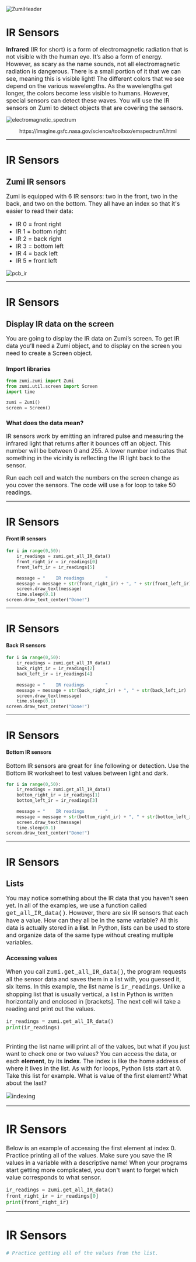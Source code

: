 ![ZumiHeader](ZumiHeader.png)

# IR Sensors

<font size =3> **Infrared** (IR for short) is a form of electromagnetic radiation that is not visible with the human eye. It’s also a form of energy. However, as scary as the name sounds, not all electromagnetic radiation is dangerous. There is a small portion of it that we can see, meaning this is visible light! The different colors that we see depend on the various wavelengths. As the wavelengths get longer, the colors become less visible to humans. However, special sensors can detect these waves. You will use the IR sensors on Zumi to detect objects that are covering the sensors. </font>

![electromagnetic_spectrum](electromagnetic_spectrum.jpg)


<center> https://imagine.gsfc.nasa.gov/science/toolbox/emspectrum1.html </center>

***
# IR Sensors

## Zumi IR sensors

<font size =3> Zumi is equipped with 6 IR sensors: two in the front, two in the back, and two on the bottom. They all have an index so that it's easier to read their data:
   * IR 0 = front right
   * IR 1 = bottom right
   * IR 2 = back right
   * IR 3 = bottom left
   * IR 4 = back left
   * IR 5 = front left

</font>

![pcb_ir](pcb_ir.jpg)

***
# IR Sensors

## Display IR data on the screen
<font size =3>You are going to display the IR data on Zumi’s screen. To get IR data you’ll need a Zumi object, and to display on the screen you need to create a Screen object. </font>

### Import libraries


```python 
from zumi.zumi import Zumi
from zumi.util.screen import Screen
import time

zumi = Zumi()
screen = Screen()
````

### What does the data mean?

<font size =3> IR sensors work by emitting an infrared pulse and measuring the infrared light that returns after it bounces off an object. This number will be between 0 and 255.
A lower number indicates that something in the vicinity is reflecting the IR light back to the sensor. 

Run each cell and watch the numbers on the screen change as you cover the sensors. The code will use a for loop to take 50 readings. </font>

***
# IR Sensors

#### Front IR sensors

```python 
for i in range(0,50):
    ir_readings = zumi.get_all_IR_data()
    front_right_ir = ir_readings[0]
    front_left_ir = ir_readings[5]
    
    message = "    IR readings        "
    message = message + str(front_right_ir) + ", " + str(front_left_ir)
    screen.draw_text(message)
    time.sleep(0.1)
screen.draw_text_center("Done!")
````

***
# IR Sensors

#### Back IR sensors

```python 
for i in range(0,50):
    ir_readings = zumi.get_all_IR_data()
    back_right_ir = ir_readings[2]
    back_left_ir = ir_readings[4]
    
    message = "    IR readings        "
    message = message + str(back_right_ir) + ", " + str(back_left_ir)
    screen.draw_text(message)
    time.sleep(0.1)
screen.draw_text_center("Done!")
````

***
# IR Sensors

#### Bottom IR sensors

<font size =3> Bottom IR sensors are great for line following or detection. Use the Bottom IR worksheet to test values between light and dark.</font>

```python 
for i in range(0,50):
    ir_readings = zumi.get_all_IR_data()
    bottom_right_ir = ir_readings[1]
    bottom_left_ir = ir_readings[3]
    
    message = "    IR readings        "
    message = message + str(bottom_right_ir) + ", " + str(bottom_left_ir)
    screen.draw_text(message)
    time.sleep(0.1)
screen.draw_text_center("Done!")
````

***
# IR Sensors

## Lists

<font size=3> You may notice something about the IR data that you haven't seen yet. In all of the examples, we use a function called <font face="Courier">get_all_IR_data()</font>. However, there are six IR sensors that each have a value. How can they all be in the same variable? All this data is actually stored in a **list**. In Python, lists can be used to store and organize data of the same type without creating multiple variables. </font> 

### Accessing values

<font size=3> When you call <font face="Courier">zumi.get_all_IR_data()</font>, the program requests all the sensor data and saves them in a list with, you guessed it, six items. In this example, the list name is <font face="Courier">ir_readings</font>. Unlike a shopping list that is usually vertical, a list in Python is written horizontally and enclosed in [brackets]. The next cell will take a reading and print out the values.


```python 
ir_readings = zumi.get_all_IR_data()
print(ir_readings)
    
````

<font size=3> Printing the list name will print all of the values, but what if you just want to check one or two values? You can access the data, or each **element**, by its **index**. The index is like the home address of where it lives in the list. As with for loops, Python lists start at 0. Take this list for example. What is value of the first element? What about the last? 
    
![indexing](indexing.png)

***
# IR Sensors

Below is an example of accessing the first element at index 0. Practice printing all of the values. Make sure you save the IR values in a variable with a descriptive name! When your programs start getting more complicated, you don't want to forget which value corresponds to what sensor.


```python 
ir_readings = zumi.get_all_IR_data()
front_right_ir = ir_readings[0]
print(front_right_ir)
````

***
# IR Sensors

```python 
# Practice getting all of the values from the list.
````
